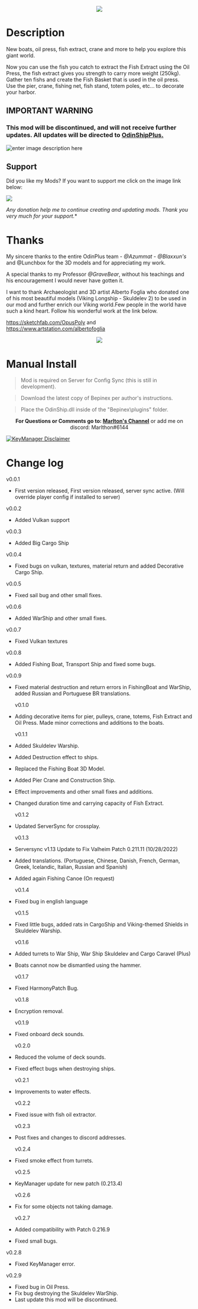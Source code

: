 <p align="center"><img src="https://i.ibb.co/ckB7Q5T/Banner-Odin-Ship.jpg"></p>

# Description
New boats, oil press, fish extract, crane and more to help you explore this giant world.</br>

Now you can use the fish you catch to extract the Fish Extract using the Oil Press, the fish extract gives you strength to carry more weight (250kg).
Gather ten fishs and create the Fish Basket that is used in the oil press.</br>
Use the pier, crane, fishing net, fish stand, totem poles, etc... to decorate your harbor.</br>

## IMPORTANT WARNING

### This mod will be discontinued, and will not receive further updates. All updates will be directed to <a href="https://valheim.thunderstore.io/package/Marlthon/OdinShipPlus">OdinShipPlus.</a>


![enter image description here](https://i.ibb.co/XDZdzht/mosaico.jpg)

## Support

Did you like my Mods? If you want to support me click on the image link below:</br>

<a href="https://marlthon1973.wixsite.com/marlthon1973/mods"><img src="https://i.ibb.co/kJqcqkg/Pay-Pal-Donate.png" /></a>

*Any donation help me to continue creating and updating mods. Thank you very much for your support.**


# Thanks

My sincere thanks to the entire OdinPlus team -  <i>@Azummat - @Blaxxun's</i> and @Lunchbox for the 3D models and for appreciating my work.

A special thanks to my Professor <i>@GraveBear</i>, without his teachings and his encouragement I would never have gotten it.

I want to thank Archaeologist and 3D artist Alberto Foglia who donated one of his most beautiful models (Viking Longship - Skuldelev 2) to be used in our mod and further enrich our Viking world.Few people in the world have such a kind heart. Follow his wonderful work at the link below.

https://sketchfab.com/OpusPoly and https://www.artstation.com/albertofoglia

<p align="center"><img src="https://i.ibb.co/XkCT77x/Marlthon-Mods.png"></p>

# Manual Install

>Mod is required on Server for Config Sync (this is still in development). 

>Download the latest copy of Bepinex per author's instructions.

>Place the OdinShip.dll inside of the "Bepinex\plugins\" folder.

<p align="center"><b>For Questions or Comments go to: <a href="https://discord.gg/mZNHDwxTgp">Marlton's Channel</a></b> or add me on discord: Marlthon#6144


[![KeyManager Disclaimer](https://noobtrap.eu/images/keymanager_disclaimer.png)](https://key.sayless.eu/faq.php)
</b>

# Change log
v0.0.1
 - First version released, First version released, server sync active. (Will override player config if installed to server)
 
v0.0.2
 - Added Vulkan support
 
 v0.0.3
 - Added Big Cargo Ship
 
 v0.0.4
 - Fixed bugs on vulkan, textures, material return and added Decorative Cargo Ship.
 
  v0.0.5
 - Fixed sail bug and other small fixes.
 
  v0.0.6
 - Added WarShip and other small fixes.
 
  v0.0.7
 - Fixed Vulkan textures
 
  v0.0.8
 - Added Fishing Boat, Transport Ship and fixed some bugs.
 
  v0.0.9
 - Fixed material destruction and return errors in FishingBoat and WarShip, added Russian and Portuguese BR translations.
 
   v0.1.0
 - Adding decorative items for pier, pulleys, crane, totems, Fish Extract and Oil Press. Made minor corrections and additions to the boats.
 
   v0.1.1
 - Added Skuldelev Warship.
 - Added Destruction effect to ships.
 - Replaced the Fishing Boat 3D Model.
 - Added Pier Crane and Construction Ship.
 - Effect improvements and other small fixes and additions.
 - Changed duration time and carrying capacity of Fish Extract.

   v0.1.2
 - Updated ServerSync for crossplay.
 
   v0.1.3
 - Serversync v1.13 Update to Fix Valheim Patch 0.211.11 (10/28/2022)
 - Added translations. (Portuguese, Chinese, Danish, French, German, Greek, Icelandic, Italian, Russian and Spanish)
 - Added again Fishing Canoe (On request)
 
   v0.1.4
 - Fixed bug in english language
 
   v0.1.5
 - Fixed little bugs, added rats in CargoShip and Viking-themed Shields in Skuldelev Warship.
 
   v0.1.6
 - Added turrets to War Ship, War Ship Skuldelev and Cargo Caravel (Plus)
 - Boats cannot now be dismantled using the hammer.
   
   v0.1.7
 - Fixed HarmonyPatch Bug.
 
   v0.1.8
 - Encryption removal.
 
   v0.1.9
 - Fixed onboard deck sounds.
 
   v0.2.0
 - Reduced the volume of deck sounds.
 - Fixed effect bugs when destroying ships.
 
   v0.2.1
 - Improvements to water effects.
 
   v0.2.2
 - Fixed issue with fish oil extractor.
 
   v0.2.3
 - Post fixes and changes to discord addresses.
 
   v0.2.4
 - Fixed smoke effect from turrets.
 
   v0.2.5
 - KeyManager update for new patch (0.213.4)
 
   v0.2.6
 - Fix for some objects not taking damage.
 
   v0.2.7
 - Added compatibility with Patch 0.216.9
 - Fixed small bugs.
  
  v0.2.8
 - Fixed KeyManager error.
  
  v0.2.9
 - Fixed bug in Oil Press.
 - Fix bug destroying the Skuldelev WarShip.
 - Last update this mod will be discontinued.